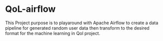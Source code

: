 # QoL-airflow

This Project purpose is to playaround with Apache Airflow to create a data pipeline for generated random user data then transform to the desired format for the machine learning in Qol project.
